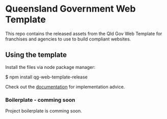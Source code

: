 # Queensland Government Web Template

This repo contains the released assets from the Qld Gov Web Template for franchises and agencies to use to build compliant websites.

## Using the template
Install the files via node package manager:

$ npm install qg-web-template-release

Check out the <a href="blob/master/documentation/">documentation</a> for implementation advice.

### Boilerplate - comming soon
Project boilerplate is comming soon.
